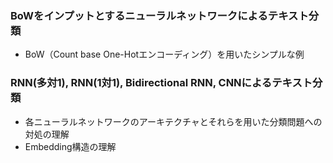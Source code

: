 
### BoWをインプットとするニューラルネットワークによるテキスト分類
- BoW（Count base One-Hotエンコーディング）を用いたシンプルな例

### RNN(多対1), RNN(1対1), Bidirectional RNN, CNNによるテキスト分類
- 各ニューラルネットワークのアーキテクチャとそれらを用いた分類問題への対処の理解
- Embedding構造の理解
